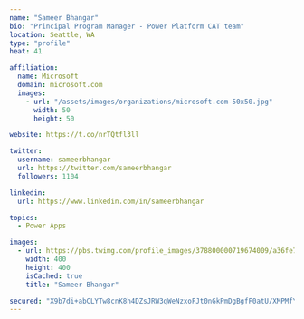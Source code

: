 ```yaml
---
name: "Sameer Bhangar"
bio: "Principal Program Manager - Power Platform CAT team"
location: Seattle, WA
type: "profile"
heat: 41

affiliation:
  name: Microsoft
  domain: microsoft.com
  images:
    - url: "/assets/images/organizations/microsoft.com-50x50.jpg"
      width: 50
      height: 50

website: https://t.co/nrTQtfl3ll

twitter:
  username: sameerbhangar
  url: https://twitter.com/sameerbhangar
  followers: 1104

linkedin:
  url: https://www.linkedin.com/in/sameerbhangar

topics:
  - Power Apps

images:
  - url: https://pbs.twimg.com/profile_images/378800000719674009/a36fe7ddfab1778b76e5793772e43798_400x400.jpeg
    width: 400
    height: 400
    isCached: true
    title: "Sameer Bhangar"

secured: "X9b7di+abCLYTw8cnK8h4DZsJRW3qWeNzxoFJt0nGkPmDgBgfF0atU/XMPMfYx7rzLkslWdxifp8qYg6kWxxNoXeM9E9xnI34LRukTd3kglsGOEUHU0tcaZL4/WRTD2+OTTfpwtjhmcaJdn14dEzSJNSQdaqfnQePQgA7SL9zrxh5krPYH4ay5qoIl8MGEdMjOq9mf/WH8cD4aGp2IElfl+uyZv3ViRzmhmWX6i4ZKigmU2t65gPq4kn92T3OY9E4nN9rSbk/P8o2Ojr0EFboupenvddkvV9LTdhCHjQYOsKQ4hP0pFCJdZvNEkAZgNV4aftfGb/qS8g0kgxETxt17CnPAXk0aoUxRc9s+M/6OdFNwkDpZrn0hrym3uIqmQ6gDWpGJqYJinyA+AvrXaNCyrTskgf6xJYz4XLzZzDfYs=;YKb6ET1p+PujnhsEmSqVIQ=="
---
```


